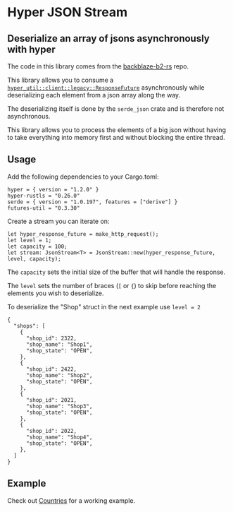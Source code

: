 # Hyper JSON Stream

## Deserialize an array of jsons asynchronously with hyper

The code in this library comes from the [backblaze-b2-rs](https://github.com/Darksonn/backblaze-b2-rs/tree/ver0.2/src/b2_future) repo.

This library allows you to consume a  [`hyper_util::client::legacy::ResponseFuture`](https://docs.rs/hyper-util/0.1.3/hyper_util/client/legacy/struct.ResponseFuture.html) asynchronously while deserializing each element from a json array along the way.

The deserializing itself is done by the `serde_json` crate and is therefore not asynchronous.

This library allows you to process the elements of a big json without having to take everything into memory first and without blocking the entire thread.

## Usage
 Add the following dependencies to your Cargo.toml:
```
hyper = { version = "1.2.0" }
hyper-rustls = "0.26.0"
serde = { version = "1.0.197", features = ["derive"] }
futures-util = "0.3.30"
```
Create a stream you can iterate on:
```
let hyper_response_future = make_http_request();
let level = 1;
let capacity = 100;
let stream: JsonStream<T> = JsonStream::new(hyper_response_future, level, capacity);
```

The `capacity` sets the initial size of the buffer that will handle the response.

The `level` sets the number of braces (`[` or `{`) to skip before reaching the elements you wish to deserialize.

To deserialize the "Shop" struct in the next example use `level = 2`

```
{
  "shops": [
    {
      "shop_id": 2322,
      "shop_name": "Shop1",
      "shop_state": "OPEN",
    },
    {
      "shop_id": 2422,
      "shop_name": "Shop2",
      "shop_state": "OPEN",
    },
    {
      "shop_id": 2021,
      "shop_name": "Shop3",
      "shop_state": "OPEN",
    },
    {
      "shop_id": 2022,
      "shop_name": "Shop4",
      "shop_state": "OPEN",
    },
  ]
}
```

## Example

Check out [Countries](examples/countries.rs) for a working example.
